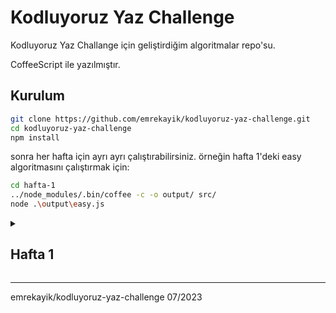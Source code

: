 # Kodluyoruz Yaz Challenge

Kodluyoruz Yaz Challange için geliştirdiğim algoritmalar repo'su.

CoffeeScript ile yazılmıştır.


## Kurulum

```bash
git clone https://github.com/emrekayik/kodluyoruz-yaz-challenge.git
cd kodluyoruz-yaz-challenge
npm install
```
sonra her hafta için ayrı ayrı çalıştırabilirsiniz.
örneğin hafta 1'deki easy algoritmasını çalıştırmak için:
```bash
cd hafta-1
../node_modules/.bin/coffee -c -o output/ src/
node .\output\easy.js
```

<details>
<summary><h2>Hafta 1</h2></summary>

#### [Easy](/hafta-1/src/easy.coffee): Kullanıcının doğum tarihini alarak kaç yaşında olduğunu bulan bir algoritma
Kaynaklar:
- [javascript.info/date](https://javascript.info/date)

#### [Medium](/hafta-1/src/medium.coffee): Kullanıcıdan bir metin alacağız ve  bu metnin içindeki en çok tekrar eden harfi bulmalı ve kaç kere tekrar ettiğini göstermeli.
Kaynaklar:
- [javascript.info/string](https://javascript.info/string)

#### [Hard](/hafta-1/src/hard.coffee): Kullanıcıdan bir metin alacağız ve bu metindeki kelimeleri bir diziye atacağız. Daha sonra bu kelimeleri tekrar etme sayılarına göre sıralayacağız. En çok tekrar eden kelimeden en az tekrar eden kelimeye doğru sıralanmış bir dizi döndüreceğiz.
Kaynaklar:
- [javascript.info/array](https://javascript.info/array)
</details>

---

 emrekayik/kodluyoruz-yaz-challenge
 07/2023